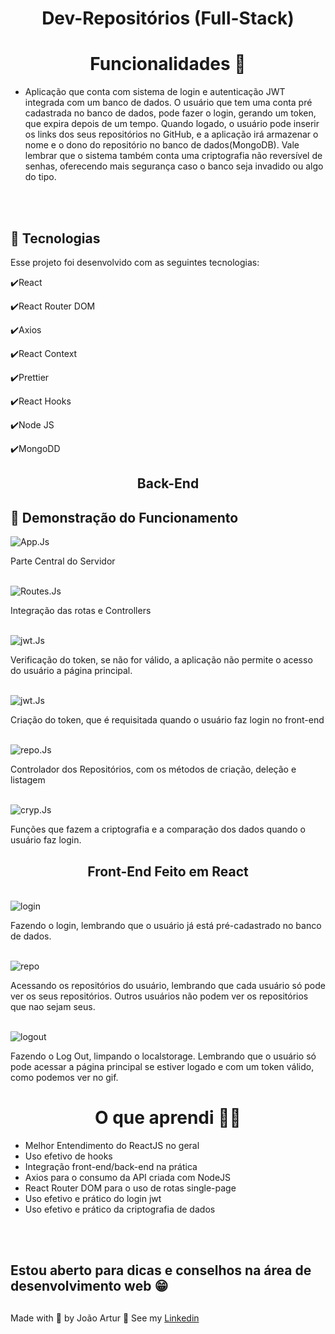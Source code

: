 <h1 align="center">
    Dev-Repositórios (Full-Stack)
</h1>

<h1 align="center">Funcionalidades 🔧</h1>
<ul>
    <li>Aplicação que conta com sistema de login e autenticação JWT integrada com um banco de dados.
     O usuário que tem uma conta pré cadastrada no banco de dados, pode fazer o login, gerando um token, que expira depois de um tempo. Quando logado, o usuário pode inserir os links dos seus repositórios no GitHub, e a aplicação irá armazenar o nome e o dono do repositório no banco de dados(MongoDB). Vale lembrar que o sistema também conta uma criptografia não reversível de senhas, oferecendo mais segurança caso o banco seja invadido ou algo do tipo.</li>
</ul><br><br>

## :rocket: Tecnologias

Esse projeto foi desenvolvido com as seguintes tecnologias:

✔️React

✔️React Router DOM

✔️Axios

✔️React Context

✔️Prettier

✔️React Hooks

✔️Node JS

✔️MongoDD

##

<h2 align="center">
    Back-End
</h2>

## 🔧 Demonstração do Funcionamento

<img src="./assets/App.png" alt="App.Js">
<p> Parte Central do Servidor </p>

<br>

<img src="./assets/Routes.png" alt="Routes.Js">
<p> Integração das rotas e Controllers </p>

<br>

<img src="./assets/jwtVerify.png" alt="jwt.Js">
<p> Verificação do token, se não for válido, a aplicação não permite o acesso do usuário a página principal. </p>

<br>

<img src="./assets/jwtCreate.png" alt="jwt.Js">
<p> Criação do token, que é requisitada quando o usuário faz login no front-end </p>

<br>

<img src="./assets/repo.png" alt="repo.Js">
<p> Controlador dos Repositórios, com os métodos de criação, deleção e listagem </p>

<br>

<img src="./assets/cryp.png" alt="cryp.Js">
<p> Funções que fazem a criptografia e a comparação dos dados quando o usuário faz login.</p>

##

<h2 align="center">
    Front-End Feito em React
</h2>

<br>

<img src="./assets/login.gif" alt="login">
<p>Fazendo o login, lembrando que o usuário já está pré-cadastrado no banco de dados.</p>

<br>

<img src="./assets/rep.gif" alt="repo">
<p>Acessando os repositórios do usuário, lembrando que cada usuário só pode ver os seus repositórios. Outros usuários não podem ver os repositórios que nao sejam seus.</p>

<br>

<img src="./assets/logout.gif" alt="logout">
<p>Fazendo o Log Out, limpando o localstorage. Lembrando que o usuário só pode acessar a página principal se estiver logado e com um token válido, como podemos ver no gif.</p>

##

<h1 align="center">O que aprendi 👨‍💻</h1>
<ul>
    <li>Melhor Entendimento do ReactJS no geral </li>
    <li>Uso efetivo de hooks</li>
    <li>Integração front-end/back-end na prática</li>
    <li>Axios para o consumo da API criada com NodeJS</li>
    <li>React Router DOM para o uso de rotas single-page </li>
    <li>Uso efetivo e prático do login jwt</li>
     <li>Uso efetivo e prático da criptografia de dados</li>
   
   
</ul><br><br>

##

<h2>Estou aberto para dicas e conselhos na área de desenvolvimento web 😁</h2>

##

<p>Made with 💜 by João Artur 👋 See my <a href="https://www.linkedin.com/in/magalhesartur/">Linkedin</a></p>
